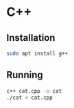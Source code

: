 # C++

## Installation

```sh
sudo apt install g++
```

## Running
```sh
c++ cat.cpp -o cat
./cat < cat.cpp
```
